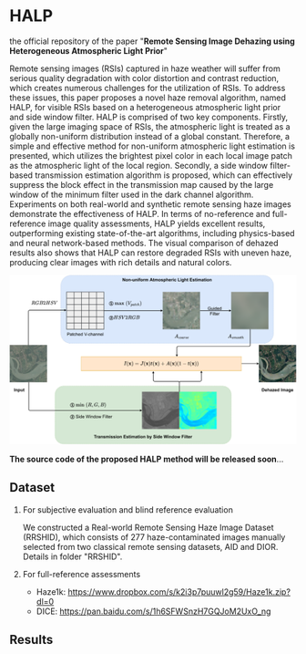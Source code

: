 # HALP
the official repository of the paper "**Remote Sensing Image Dehazing using Heterogeneous Atmospheric Light Prior**"



Remote sensing images (RSIs) captured in haze weather will suffer from serious quality degradation with color distortion and contrast reduction, which creates numerous challenges for the utilization of RSIs. To address these issues, this paper proposes a novel haze removal algorithm, named HALP, for visible RSIs based on a heterogeneous atmospheric light prior and side window filter. HALP is comprised of two key components. Firstly, given the large imaging space of RSIs, the atmospheric light is treated as a globally non-uniform distribution instead of a global constant. Therefore, a simple and effective method for non-uniform atmospheric light estimation is presented, which utilizes the brightest pixel color in each local image patch as the atmospheric light of the local region. Secondly, a side window filter-based transmission estimation algorithm is proposed, which can effectively suppress the block effect in the transmission map caused by the large window of the minimum filter used in the dark channel algorithm. Experiments on both real-world and synthetic remote sensing haze images demonstrate the effectiveness of HALP. In terms of no-reference and full-reference image quality assessments, HALP yields excellent results, outperforming existing state-of-the-art algorithms, including physics-based and neural network-based methods. The visual comparison of dehazed results also shows that HALP can restore degraded RSIs with uneven haze, producing clear images with rich details and natural colors.

<center>
<img src="./img/HALP.png" alt="HALP" />
</center>


**The source code of the proposed HALP method will be released soon**...


## Dataset
1. For subjective evaluation and blind reference evaluation

    We constructed a Real-world Remote Sensing Haze Image Dataset (RRSHID), which consists of 277 haze-contaminated images manually selected from two classical remote sensing datasets, AID and DIOR. Details in folder "RRSHID".
2. For full-reference assessments

      - Haze1k: https://www.dropbox.com/s/k2i3p7puuwl2g59/Haze1k.zip?dl=0
      - DICE: https://pan.baidu.com/s/1h6SFWSnzH7GQJoM2UxO_ng

  

## Results





